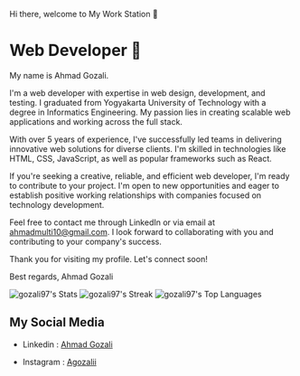 Hi there, welcome to My Work Station 👋

# Web Developer 🚩

My name is Ahmad Gozali.

I'm a web developer with expertise in web design, development, and testing. I graduated from Yogyakarta University of Technology with a degree in Informatics Engineering. My passion lies in creating scalable web applications and working across the full stack.

With over 5 years of experience, I've successfully led teams in delivering innovative web solutions for diverse clients. I'm skilled in technologies like HTML, CSS, JavaScript, as well as popular frameworks such as React.

If you're seeking a creative, reliable, and efficient web developer, I'm ready to contribute to your project. I'm open to new opportunities and eager to establish positive working relationships with companies focused on technology development.

Feel free to contact me through LinkedIn or via email at ahmadmulti10@gmail.com. I look forward to collaborating with you and contributing to your company's success.

Thank you for visiting my profile. Let's connect soon!

Best regards,
Ahmad Gozali

![gozali97's Stats](https://github-readme-stats.vercel.app/api?username=gozali97&theme=vue-dark&show_icons=true&hide_border=false&count_private=true)
![gozali97's Streak](https://github-readme-streak-stats.herokuapp.com/?user=gozali97&theme=vue-dark&hide_border=false)
![gozali97's Top Languages](https://github-readme-stats.vercel.app/api/top-langs/?username=gozali97&theme=vue-dark&show_icons=true&hide_border=false&layout=compact)

## My Social Media

- Linkedin : [Ahmad Gozali](https://www.linkedin.com/in/ahmad-gozali/)
* Instagram : [Agozalii](https://www.instagram.com/agozalii/?hl=id)
